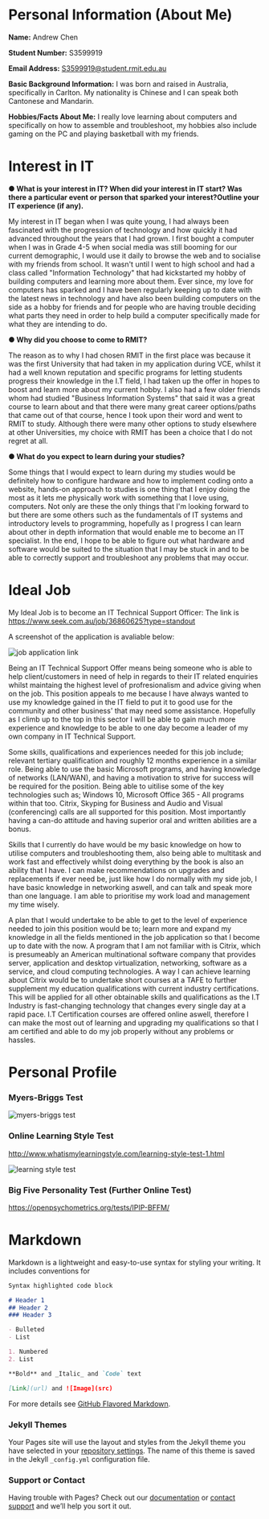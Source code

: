 # Personal Information (About Me)
**Name:** Andrew Chen

**Student Number:** S3599919

**Email Address:** S3599919@student.rmit.edu.au

**Basic Background Information:** I was born and raised in Australia, specifically in Carlton. My nationality is Chinese and I can speak both Cantonese and Mandarin. 

**Hobbies/Facts About Me:** I really love learning about computers and specifically on how to assemble and troubleshoot, my hobbies also include gaming on the PC and playing basketball with my friends. 

# Interest in IT 
**● What is your interest in IT? When did your interest in IT start? Was there a particular event or person that sparked your interest?Outline your IT experience (if any).**

My interest in IT began when I was quite young, I had always been fascinated with the progression of technology and how quickly it had advanced throughout the years that I had grown. I first bought a computer when I was in Grade 4-5 when social media was still booming for our current demographic, I would use it daily to browse the web and to socialise with my friends from school. It wasn't until I went to high school and had a class called "Information Technology" that had kickstarted my hobby of building computers and learning more about them. Ever since, my love for computers has sparked and I have been regularly keeping up to date with the latest news in technology and have also been building computers on the side as a hobby for friends and for people who are having trouble deciding what parts they need in order to help build a computer specifically made for what they are intending to do. 

**● Why did you choose to come to RMIT?**

The reason as to why I had chosen RMIT in the first place was because it was the first University that had taken in my application during VCE, whilst it had a well known reputation and specific programs for letting students progress their knowledge in the I.T field, I had taken up the offer in hopes to boost and learn more about my current hobby. I also had a few older friends whom had studied "Business Information Systems" that said it was a great course to learn about and that there were many great career options/paths that came out of that course, hence I took upon their word and went to RMIT to study. Although there were many other options to study elsewhere at other Universities, my choice with RMIT has been a choice that I do not regret at all. 

**● What do you expect to learn during your studies?** 

Some things that I would expect to learn during my studies would be definitely how to configure hardware and how to implement coding onto a website, hands-on approach to studies is one thing that I enjoy doing the most as it lets me physically work with something that I love using, computers. Not only are these the only things that I'm looking forward to but there are some others such as the fundamentals of IT systems and introductory levels to programming, hopefully as I progress I can learn about other in depth information that would enable me to become an IT specialist. In the end, I hope to be able to figure out what hardware and software would be suited to the situation that I may be stuck in and to be able to correctly support and troubleshoot any problems that may occur. 

# Ideal Job 

My Ideal Job is to become an IT Technical Support Officer: The link is https://www.seek.com.au/job/36860625?type=standout

A screenshot of the application is avaliable below:  

![job application link](https://user-images.githubusercontent.com/42104341/43683380-8bd9dfc4-98cd-11e8-8c10-ccdddd4f675f.PNG)

Being an IT Technical Support Offer means being someone who is able to help client/customers in need of help in regards to their IT related enquiries whilst maintaing the highest level of profresionalism and advice giving when on the job. This position appeals to me because I have always wanted to use my knowledge gained in the IT field to put it to good use for the community and other business' that may need some assistance. Hopefully as I climb up to the top in this sector I will be able to gain much more experience and knowledge to be able to one day become a leader of my own company in IT Technical Support. 

Some skills, qualifications and experiences needed for this job include; relevant tertiary qualification and roughly 12 months experience in a similar role.  Being able to use the basic Microsoft programs, and having knowledge of networks (LAN/WAN), and having a motivation to strive for success will be required for the position. Being able to uitilise some of the key technologies such as; Windows 10, Microsoft Office 365 - All programs within that too. Citrix, Skyping for Business and Audio and Visual (conferencing) calls are all supported for this position. Most importantly having a can-do attitude and having superior oral and written abilities are a bonus. 

Skills that I currently do have would be my basic knowledge on how to utilise computers and troubleshooting them, also being able to multitask and work fast and effectively whilst doing everything by the book is also an ability that I have. I can make recommendations on upgrades and replacements if ever need be, just like how I do normally with my side job, I have basic knowledge in networking aswell, and can talk and speak more than one language. I am able to prioritise my work load and management my time wisely. 

A plan that I would undertake to be able to get to the level of experience needed to join this position would be to; learn more and expand my knowledge in all the fields mentioned in the job application so that I become up to date with the now. A program that I am not familiar with is Citrix, which is presumeably an American multinational software company that provides server, application and desktop virtualization, networking, software as a service, and cloud computing technologies. A way I can achieve learning about Citrix would be to undertake short courses at a TAFE to further supplement my education qualifications with current industry certifications. This will be applied for all other obtainable skills and qualifications as the I.T Industry is fast-changing technology that changes every single day at a rapid pace. I.T Certification courses are offered online aswell, therefore I can make the most out of learning and upgrading my qualifications so that I am certified and able to do my job properly without any problems or hassles.  

# Personal Profile 
### Myers-Briggs Test 

![myers-briggs test](https://user-images.githubusercontent.com/42104341/43684156-443519d4-98de-11e8-9705-2e660c519c30.PNG)


### Online Learning Style Test 

http://www.whatismylearningstyle.com/learning-style-test-1.html

![learning style test](https://user-images.githubusercontent.com/42104341/43684269-73b94dc2-98e0-11e8-9f84-f09375f38bed.PNG)

### Big Five Personality Test (Further Online Test) 

https://openpsychometrics.org/tests/IPIP-BFFM/














# Markdown

Markdown is a lightweight and easy-to-use syntax for styling your writing. It includes conventions for

```markdown
Syntax highlighted code block

# Header 1
## Header 2
### Header 3

- Bulleted
- List

1. Numbered
2. List

**Bold** and _Italic_ and `Code` text

[Link](url) and ![Image](src)
```

For more details see [GitHub Flavored Markdown](https://guides.github.com/features/mastering-markdown/).

### Jekyll Themes

Your Pages site will use the layout and styles from the Jekyll theme you have selected in your [repository settings](https://github.com/Cheenki/S3599919/settings). The name of this theme is saved in the Jekyll `_config.yml` configuration file.

### Support or Contact

Having trouble with Pages? Check out our [documentation](https://help.github.com/categories/github-pages-basics/) or [contact support](https://github.com/contact) and we’ll help you sort it out.
